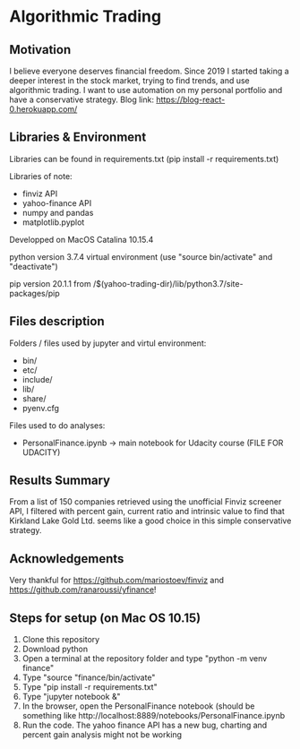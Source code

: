 # Algorithmic Trading

## Motivation

I believe everyone deserves financial freedom. Since 2019 I started taking a deeper interest in the stock market, trying to find trends, and use algorithmic trading. I want to use automation on my personal portfolio and have a conservative strategy. Blog link: https://blog-react-0.herokuapp.com/ 

## Libraries & Environment

Libraries can be found in requirements.txt (pip install -r requirements.txt)

Libraries of note:
- finviz API
- yahoo-finance API
- numpy and pandas
- matplotlib.pyplot

Developped on MacOS Catalina 10.15.4

python version 3.7.4 virtual environment (use "source bin/activate" and "deactivate")

pip version 20.1.1 from /$(yahoo-trading-dir)/lib/python3.7/site-packages/pip

## Files description

Folders / files used by jupyter and virtul environment:

- bin/
- etc/
- include/
- lib/
- share/
- pyenv.cfg

Files used to do analyses:

- PersonalFinance.ipynb -> main notebook for Udacity course (FILE FOR UDACITY)

## Results Summary

From a list of 150 companies retrieved using the unofficial Finviz screener API, I filtered with percent gain, current ratio and intrinsic value to find that Kirkland Lake Gold Ltd. seems like a good choice in this simple conservative strategy.

## Acknowledgements

Very thankful for https://github.com/mariostoev/finviz and https://github.com/ranaroussi/yfinance!

## Steps for setup (on Mac OS 10.15)

1. Clone this repository
3. Download python
4. Open a terminal at the repository folder and type "python -m venv finance" 
5. Type "source "finance/bin/activate"
6. Type "pip install -r requirements.txt"
7. Type "jupyter notebook &"
8. In the browser, open the PersonalFinance notebook (should be something like http://localhost:8889/notebooks/PersonalFinance.ipynb
9. Run the code. The yahoo finance API has a new bug, charting and percent gain analysis might not be working
